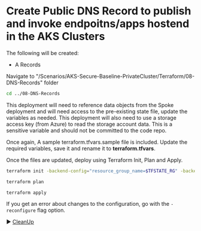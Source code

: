 # Create Public DNS Record to publish and invoke endpoitns/apps hostend in the AKS Clusters

The following will be created:
* A Records

Navigate to "/Scenarios/AKS-Secure-Baseline-PrivateCluster/Terraform/08-DNS-Records" folder
```bash
cd ../08-DNS-Records
```

This deployment will need to reference data objects from the Spoke deployment and will need access to the pre-existing state file, update the variables as needed. This deployment will also need to use a storage access key (from Azure) to read the storage account data.  This is a sensitive variable and should not be committed to the code repo.

Once again, A sample terraform.tfvars.sample file is included. Update the required variables, save it and rename it to **terraform.tfvars**.

Once the files are updated, deploy using Terraform Init, Plan and Apply.

```bash
terraform init -backend-config="resource_group_name=$TFSTATE_RG" -backend-config="storage_account_name=$STORAGEACCOUNTNAME" -backend-config="container_name=$CONTAINERNAME"
```

```bash
terraform plan
```

```bash
terraform apply
```

If you get an error about changes to the configuration, go with the `-reconfigure` flag option.

:arrow_forward: [CleanUp](./10-cleanup.md)